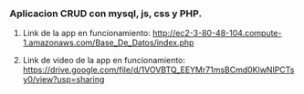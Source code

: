 ### Aplicacion CRUD con mysql, js, css y PHP.

1. Link de la app en funcionamiento: http://ec2-3-80-48-104.compute-1.amazonaws.com/Base_De_Datos/index.php

2. Link de video de la app en funcionamiento: https://drive.google.com/file/d/1VOVBTQ_EEYMr71msBCmd0KlwNIPCTsy0/view?usp=sharing
